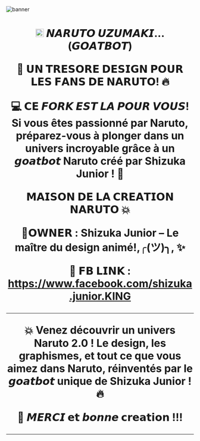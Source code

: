 <img src="https://i.imgur.com/AfteCA6.jpeg" alt="banner">
<h1 align="center"><img src="./dashboard/images/logo-non-bg.png" width="22px"> 𝙉𝘼𝙍𝙐𝙏𝙊 𝙐𝙕𝙐𝙈𝘼𝙆𝙄...(𝙂𝙊𝘼𝙏𝘽𝙊𝙏)</h>




🚀 𝗨𝗡 𝗧𝗥𝗘𝗦𝗢𝗥𝗘 𝗗𝗘𝗦𝗜𝗚𝗡 𝗣𝗢𝗨𝗥 𝗟𝗘𝗦 𝗙𝗔𝗡𝗦 𝗗𝗘 𝗡𝗔𝗥𝗨𝗧𝗢! 🔥

💻 𝗖𝗘 𝙁𝙊𝙍𝙆 𝙀𝙎𝙏 𝙇𝘼 𝙋𝙊𝙐𝙍 𝙑𝙊𝙐𝙎! Si vous êtes passionné par Naruto, préparez-vous à plonger dans un univers incroyable grâce à un 𝙜𝙤𝙖𝙩𝙗𝙤𝙩 Naruto créé par Shizuka Junior ! 🚀

𝗠𝗔𝗜𝗦𝗢𝗡 𝗗𝗘 𝗟𝗔 𝗖𝗥𝗘𝗔𝗧𝗜𝗢𝗡 𝗡𝗔𝗥𝗨𝗧𝗢 💥

🌟𝗢𝗪𝗡𝗘𝗥 : Shizuka Junior – Le maître du design animé!,╭(ツ)╮, ✨

🔗 𝗙𝗕 𝗟𝗜𝗡𝗞 : https://www.facebook.com/shizuka.junior.KING


---

💥 Venez découvrir un univers Naruto 2.0 ! Le design, les graphismes, et tout ce que vous aimez dans Naruto, réinventés par le 𝙜𝙤𝙖𝙩𝙗𝙤𝙩 unique de Shizuka Junior ! 🔥

📲 𝙈𝙀𝙍𝘾𝙄 𝗲𝘁 𝙗𝙤𝙣𝙣𝙚 𝗰𝗿𝗲𝗮𝘁𝗶𝗼𝗻 !!!


---



